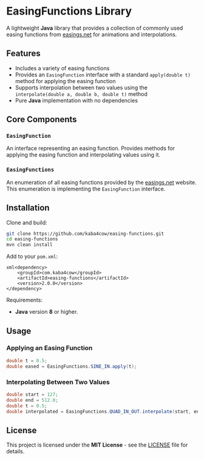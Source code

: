 # EasingFunctions Library

A lightweight **Java** library that provides a collection of commonly used easing functions from [easings.net](https://easings.net) for animations and interpolations.

## Features

- Includes a variety of easing functions
- Provides an `EasingFunction` interface with a standard `apply(double t)` method for applying the easing function
- Supports interpolation between two values using the `interpolate(double a, double b, double t)` method
- Pure **Java** implementation with no dependencies

## Core Components

### `EasingFunction`

An interface representing an easing function. Provides methods for applying the easing function and interpolating values using it.

### `EasingFunctions`

An enumeration of all easing functions provided by the [easings.net](https://easings.net) website. This enumeration is implementing the `EasingFunction` interface.

## Installation

Clone and build:

```bash
git clone https://github.com/kaba4cow/easing-functions.git
cd easing-functions
mvn clean install
```

Add to your `pom.xml`:

```
xml<dependency>
    <groupId>com.kaba4cow</groupId>
    <artifactId>easing-functions</artifactId>
    <version>2.0.0</version>
</dependency>
```

Requirements: 

- **Java** version **8** or higher.

## Usage

### Applying an Easing Function

```java
double t = 0.5;
double eased = EasingFunctions.SINE_IN.apply(t);
```

### Interpolating Between Two Values

```java
double start = 127;
double end = 512.0;
double t = 0.5;
double interpolated = EasingFunctions.QUAD_IN_OUT.interpolate(start, end, t);
```

## License

This project is licensed under the **MIT License** - see the [LICENSE](LICENSE) file for details.